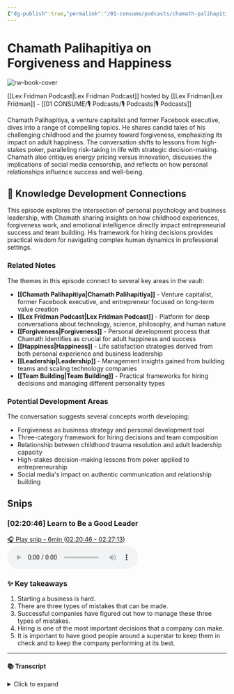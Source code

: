 ```yaml
---
{"dg-publish":true,"permalink":"/01-consume/podcasts/chamath-palihapitiya-on-forgiveness-and-happiness/","title":"Chamath Palihapitiya on Forgiveness and Happiness","tags":["podcasts","forgiveness","happiness","leadership","venture-capital","personal-growth"]}
---
```


# Chamath Palihapitiya on Forgiveness and Happiness

![rw-book-cover](https://images.weserv.nl/?url=https%3A%2F%2Flexfridman.com%2Fwordpress%2Fwp-content%2Fuploads%2Fpowerpress%2Fartwork_3000-230.png&w=300&h=300)

[[Lex Fridman Podcast\|Lex Fridman Podcast]] hosted by [[Lex Fridman\|Lex Fridman]] - [[01 CONSUME/🎙️ Podcasts/🎙️ Podcasts\|🎙️ Podcasts]]

Chamath Palihapitiya, a venture capitalist and former Facebook executive, dives into a range of compelling topics. He shares candid tales of his challenging childhood and the journey toward forgiveness, emphasizing its impact on adult happiness. The conversation shifts to lessons from high-stakes poker, paralleling risk-taking in life with strategic decision-making. Chamath also critiques energy pricing versus innovation, discusses the implications of social media censorship, and reflects on how personal relationships influence success and well-being.

## 🧠 Knowledge Development Connections

This episode explores the intersection of personal psychology and business leadership, with Chamath sharing insights on how childhood experiences, forgiveness work, and emotional intelligence directly impact entrepreneurial success and team building. His framework for hiring decisions provides practical wisdom for navigating complex human dynamics in professional settings.

### Related Notes

The themes in this episode connect to several key areas in the vault:

- **[[Chamath Palihapitiya\|Chamath Palihapitiya]]** - Venture capitalist, former Facebook executive, and entrepreneur focused on long-term value creation
- **[[Lex Fridman Podcast\|Lex Fridman Podcast]]** - Platform for deep conversations about technology, science, philosophy, and human nature
- **[[Forgiveness\|Forgiveness]]** - Personal development process that Chamath identifies as crucial for adult happiness and success
- **[[Happiness\|Happiness]]** - Life satisfaction strategies derived from both personal experience and business leadership
- **[[Leadership\|Leadership]]** - Management insights gained from building teams and scaling technology companies
- **[[Team Building\|Team Building]]** - Practical frameworks for hiring decisions and managing different personality types

### Potential Development Areas

The conversation suggests several concepts worth developing:
- Forgiveness as business strategy and personal development tool
- Three-category framework for hiring decisions and team composition
- Relationship between childhood trauma resolution and adult leadership capacity
- High-stakes decision-making lessons from poker applied to entrepreneurship
- Social media's impact on authentic communication and relationship building

## Snips


### [02:20:46] Learn to Be a Good Leader


[🎧 Play snip - 6min️ (02:20:46 - 02:27:13)](https://share.snipd.com/snip/5bf08c8f-646b-4818-b8ed-7ebd665ffea1)
<audio controls> <source src="https://media.blubrry.com/takeituneasy/content.blubrry.com/takeituneasy/lex_ai_chamath_palihapitiya.mp3#t=02:20:46,02:27:13"> </audio>




### ✨ Key takeaways
1. Starting a business is hard.
2. There are three types of mistakes that can be made.
3. Successful companies have figured out how to manage these three types of mistakes.
4. Hiring is one of the most important decisions that a company can make.
5. It is important to have good people around a superstar to keep them in check and to keep the company performing at its best.


---




#### 📚 Transcript
<details>
<summary>Click to expand</summary>
<blockquote><b>Lex Fridman</b><br/><br/>You learned from your, so after Facebook, you started social capital or what is now called social capital. What have you learned from all the successful investing you've done there about investing or about life or about running a team?</blockquote><br/><blockquote><b>Chamath Palihapitiya</b><br/><br/>I'm very loath to give advice because I think so much of it is situational. But my observation is that starting a business is really hard, any kind of business. And most people don't know what they're doing. And as a result, we make enormous mistakes. But I would summarize this, and this may be a little heterodoxical. I think there are only three kinds of mistakes because if we go back to what we said before, in the business, it's just learning. You're exploring the dark space to get to the answer faster than other people. And the mistakes that you make are three, or the three kinds of decisions, let's say. You'll hire somebody, and they're really, really, really average, but they're a really good person. Oh, yeah. And they really weren't candid with who they are, and their real personality and their morality and their ethics only exposed them over a long period of time. And then you hire somebody, and they're not that good morally, but they're highly performant. What do you do with those three things? And I think successful companies have figured out how to answer those three things, because those are the things that, in my opinion, determine success and failure.</blockquote><br/><blockquote><b>Lex Fridman</b><br/><br/>So basically hiring, and you just identified three failure cases for hiring.</blockquote><br/><blockquote><b>Chamath Palihapitiya</b><br/><br/>But very different failure cases and very complicated ones, right? Like the highly performant person who's not that great as a human being, do you keep them around? Well, a lot of people would err towards keeping that person around. What is the right answer? I don't know. It's the context of the situation. And the second one is also very tricky. About if they really turned out that they were just not candid with who they are and it took you a long time to figure out who you were? These are all mistakes of the senior person that's running this organization. I think if you can learn to manage those situations well, those are the real edge cases where you can make mistakes that are fatal to a company. That's what I've learned over 11 and a half years, honestly. Otherwise, the business of investing, I feel that it's a secret. And if you are willing to just keep chipping away, you'll peel back enough of these layers will come off and you'll see it. The scales will come off and you'll eventually see it.</blockquote><br/><blockquote><b>Lex Fridman</b><br/><br/>I really struggle with, maybe you can be my therapist for a little bit, with that first case, which you originally mentioned, because I love people. I see the good in people. I really struggle with just a mediocre performing person who's a good human being. That's a tough one.</blockquote><br/><blockquote><b>Chamath Palihapitiya</b><br/><br/>I'll let you off the hook. Yeah. I think that those are incredibly important and useful people. I think that if a company is like a body, they are like cartilage. Can you replace cartilage? Yeah. But would you if he didn't have to? No.</blockquote><br/><blockquote><b>Lex Fridman</b><br/><br/>Okay. Can I play devil's advocate? Yeah. So those folks, because of their goodness, make it okay to be mediocre. They create a culture where, well, what's important in life, which is something I agree in my personal life, is to be good to each other, to be friendly, to be good vibes, all that kind Of stuff. You know, when I was at Google, just like the good atmosphere, everyone's playing and just, it's fun, fun, right? But to me, like when I put on my hat of like having a mission and a goal, what I love to see is the superstars that shine in some way, like do something incredible. And I want everyone to also admire those superstars. And perhaps not just for the productivity's sake or performing or successful company's sake, but because that too is an incredible thing that humans are able to accomplish, which Is shine.</blockquote><br/><blockquote><b>Chamath Palihapitiya</b><br/><br/>I hear you, but that's not a decision you make, meaning you get lucky when you have those people in your company. That's not the hard part for you. The hard part is figuring out what to do with one, two, and three. Keep, demote, promote, fire. What do you do? And this is why it's all about those three buckets. I personally believe that folks in that bucket one, as long as those folks aren't more than 50 to 60% of a company, are good. And they can be managed as long as they are one to two degrees away from one of those people that you just mentioned.</blockquote><br/><blockquote><b>Lex Fridman</b><br/><br/>Yeah.</blockquote><br/><blockquote><b>Chamath Palihapitiya</b><br/><br/>Because it's easy then to drag the entire company down if they're too far away from the LeBron James, because you don't know what LeBron James looks and feels and smells. And, you know, so you need that tactile sense of what excellence looks like in front of you. A great example is if you're like, if you just go on YouTube and you search these clips of how Kobe Bryant's teammates described not Kobe, but how their own behavior, not performance, Because there was a bunch of average people that Kobe played with his whole career, but their behavior changed by being somewhat closer to him. And I think that's an important psychological thing to note for how you can do reasonably good team construction. If you're lucky enough to find those generational talents, you have to find a composition of a team that keeps them roughly close to enough of the auric. That way that group of people can continue to add value, and then you'll have courage to fire these next two groups of people. And I think the answer is to fire those two groups of people. Because no matter how good you are, that stuff just injects poison into a living organism. And that living organism will die when exposed to poison. So</blockquote>
</details>
